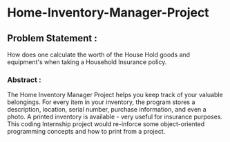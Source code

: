 # Home-Inventory-Manager-Project
## Problem Statement :
How does one calculate the worth of the House Hold goods and equipment's when taking a Household Insurance policy.
### Abstract : 
The Home Inventory Manager Project helps you keep track of your valuable belongings. For every item in your inventory, the program stores a description, location, serial number, purchase information, and even a photo. A printed inventory is available - very useful for insurance purposes. This coding Internship project would re-inforce some object-oriented programming concepts and how to print from a project.
